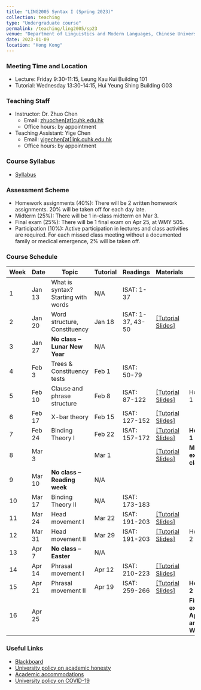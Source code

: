 ```yaml
---
title: "LING2005 Syntax I (Spring 2023)"
collection: teaching
type: "Undergraduate course"
permalink: /teaching/ling2005/sp23
venue: "Department of Linguistics and Modern Languages, Chinese University of Hong Kong"
date: 2023-01-09
location: "Hong Kong"
---
```


### Meeting Time and Location
* Lecture: Friday 9:30-11:15, Leung Kau Kui Building 101
* Tutorial: Wednesday 13:30-14:15, Hui Yeung Shing Building G03

### Teaching Staff 
* Instructor: Dr. Zhuo Chen
  * Email: [zhuochen\[at\]cuhk.edu.hk](mailto:zhuochen@cuhk.edu.hk) 
  * Office hours: by appointment 
* Teaching Assistant: Yige Chen
  * Email: [yigechen\[at\]link.cuhk.edu.hk](mailto:yigechen@link.cuhk.edu.hk) 
  * Office hours: by appointment  

### Course Syllabus 
* [Syllabus](https://github.com/lukeyigechen/lukeyigechen.github.io/raw/master/files/sp23/Ling2005_Syntax%20I_2nd%20term%2022-23.pdf)

### Assessment Scheme
* Homework assignments (40%): There will be 2 written homework assignments. 20% will be taken off for each day late.
* Midterm (25%): There will be 1 in-class midterm on Mar 3.
* Final exam (25%): There will be 1 final exam on Apr 25, at WMY 505. 
* Participation (10%): Active participation in lectures and class activities are required. For each missed class meeting without a documented family or medical emergence, 2% will be taken off. 

### Course Schedule

| **Week** | **Date** | **Topic** | **Tutorial** | **Readings** | **Materials** | **Events** |
|----------|----------|-----------|--------------|--------------|---------------|------------|
| 1 | Jan 13 | What is syntax? Starting with words | N/A | ISAT: 1-37 |  |  |
| 2 | Jan 20 | Word structure, Constituency | Jan 18 | ISAT: 1-37, 43-50 | [\[Tutorial Slides\]](https://github.com/lukeyigechen/lukeyigechen.github.io/raw/master/files/sp23/ling2005_w2_tut_slide.pdf) |  |
| 3 | Jan 27 | **No class – Lunar New Year** | N/A |  |  |  |
| 4 | Feb 3 | Trees & Constituency tests | Feb 1 | ISAT: 50-79 |  |  |
| 5 | Feb 10 | Clause and phrase structure | Feb 8 | ISAT: 87-122 | [\[Tutorial Slides\]](https://github.com/lukeyigechen/lukeyigechen.github.io/raw/master/files/sp23/ling2005_w5_tut_slide.pdf) | Homework 1 out |
| 6 | Feb 17 | X-bar theory | Feb 15 | ISAT: 127-152 | [\[Tutorial Slides\]](https://github.com/lukeyigechen/lukeyigechen.github.io/raw/master/files/sp23/ling2005_w6_tut_slide.pdf) |  |
| 7 | Feb 24 | Binding Theory I | Feb 22 | ISAT: 157-172 | [\[Tutorial Slides\]](https://github.com/lukeyigechen/lukeyigechen.github.io/raw/master/files/sp23/ling2005_w7_tut_slide.pdf) | **Homework 1 due** |
| 8 | Mar 3 |  | Mar 1 |  | [\[Tutorial Slides\]](https://github.com/lukeyigechen/lukeyigechen.github.io/raw/master/files/sp23/ling2005_w8_tut_slide.pdf) | **Midterm exam: in class** |
| 9 | Mar 10 | **No class – Reading week** | N/A |  |  |  |
| 10 | Mar 17 | Binding Theory II | N/A | ISAT: 173-183 |  |  |
| 11 | Mar 24 | Head movement I | Mar 22 | ISAT: 191-203 | [\[Tutorial Slides\]](https://github.com/lukeyigechen/lukeyigechen.github.io/raw/master/files/sp23/ling2005_w11_tut_slide.pdf) |  |
| 12 | Mar 31 | Head movement II | Mar 29 | ISAT: 191-203 | [\[Tutorial Slides\]](https://github.com/lukeyigechen/lukeyigechen.github.io/raw/master/files/sp23/ling2005_w12_tut_slide.pdf) | Homework 2 out |
| 13 | Apr 7 | **No class – Easter** | N/A |  |  |  |
| 14 | Apr 14 | Phrasal movement I | Apr 12 | ISAT: 210-223 | [\[Tutorial Slides\]](https://github.com/lukeyigechen/lukeyigechen.github.io/raw/master/files/sp23/ling2005_w14_tut_slide.pdf) |  |
| 15 | Apr 21 | Phrasal movement II | Apr 19 | ISAT: 259-266 | [\[Tutorial Slides\]](https://github.com/lukeyigechen/lukeyigechen.github.io/raw/master/files/sp23/ling2005_w15_tut_slide.pdf) | **Homework 2 due** |
| 16 | Apr 25 |  | |  |  | **Final exam: Tue, Apr 25, 10 am - 12, WMY 505** |

### Useful Links
* [Blackboard](https://blackboard.cuhk.edu.hk/ultra/courses/_171592_1/cl/outline)
* [University policy on academic honesty](https://www.cuhk.edu.hk/policy/academichonesty/)
* [Academic accommodations](https://www2.osa.cuhk.edu.hk/sens/en-GB/)
* [University policy on COVID-19](https://againstcovid19.cuhk.edu.hk/students/)
